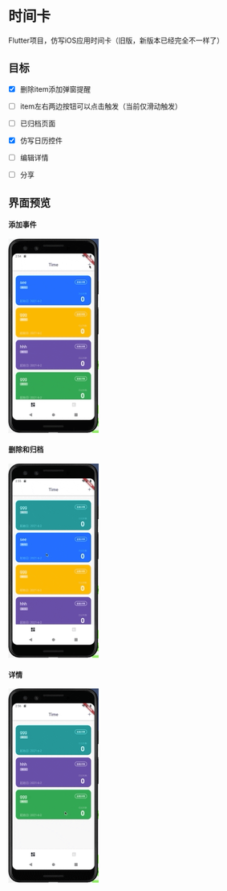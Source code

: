 # 时间卡

Flutter项目，仿写iOS应用时间卡（旧版，新版本已经完全不一样了）



## 目标

- [x] 删除item添加弹窗提醒
- [ ] item左右两边按钮可以点击触发（当前仅滑动触发）
- [ ] 已归档页面
- [x] 仿写日历控件
- [ ] 编辑详情
- [ ] 分享



## 界面预览

#### 添加事件

![add](./preview/add.gif)

#### 删除和归档

![archive](./preview/archive.gif)

#### 详情

![detail](./preview/detail.gif)
